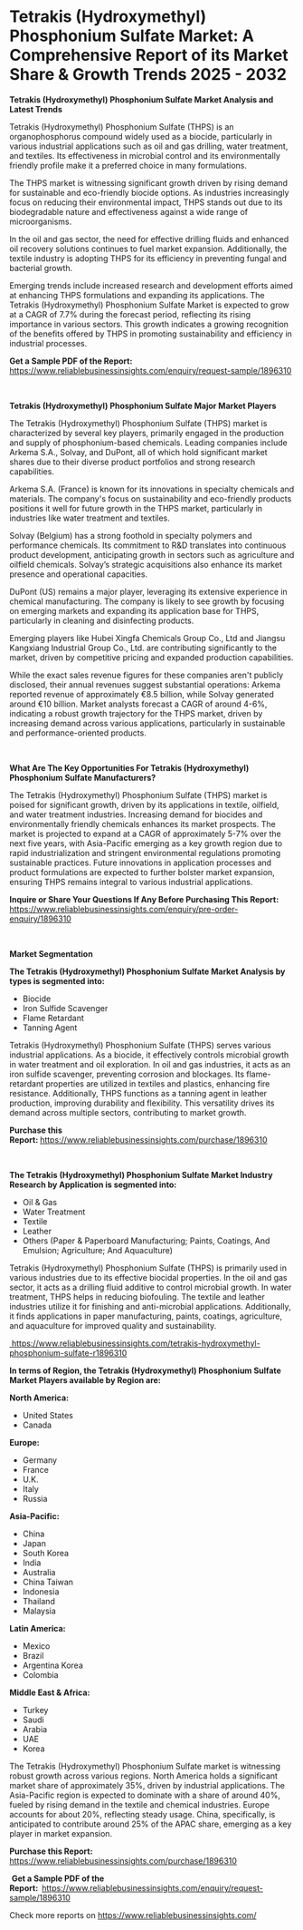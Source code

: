 <p><h1>Tetrakis (Hydroxymethyl) Phosphonium Sulfate Market: A Comprehensive Report of its Market Share & Growth Trends 2025 - 2032</h1></p><p><strong>Tetrakis (Hydroxymethyl) Phosphonium Sulfate Market Analysis and Latest Trends</strong></p>
<p><p>Tetrakis (Hydroxymethyl) Phosphonium Sulfate (THPS) is an organophosphorus compound widely used as a biocide, particularly in various industrial applications such as oil and gas drilling, water treatment, and textiles. Its effectiveness in microbial control and its environmentally friendly profile make it a preferred choice in many formulations.</p><p>The THPS market is witnessing significant growth driven by rising demand for sustainable and eco-friendly biocide options. As industries increasingly focus on reducing their environmental impact, THPS stands out due to its biodegradable nature and effectiveness against a wide range of microorganisms. </p><p>In the oil and gas sector, the need for effective drilling fluids and enhanced oil recovery solutions continues to fuel market expansion. Additionally, the textile industry is adopting THPS for its efficiency in preventing fungal and bacterial growth. </p><p>Emerging trends include increased research and development efforts aimed at enhancing THPS formulations and expanding its applications. The Tetrakis (Hydroxymethyl) Phosphonium Sulfate Market is expected to grow at a CAGR of 7.7% during the forecast period, reflecting its rising importance in various sectors. This growth indicates a growing recognition of the benefits offered by THPS in promoting sustainability and efficiency in industrial processes.</p></p>
<p><strong>Get a Sample PDF of the Report:&nbsp;</strong> <a href="https://www.reliablebusinessinsights.com/enquiry/request-sample/1896310?utm_campaign=1121&utm_medium=2&utm_source=Github&utm_content=ia&utm_term=13012025&utm_id=tetrakis-hydroxymethyl-phosphonium-sulfate">https://www.reliablebusinessinsights.com/enquiry/request-sample/1896310</a></p>
<p>&nbsp;</p>
<p><strong>Tetrakis (Hydroxymethyl) Phosphonium Sulfate Major Market Players</strong></p>
<p><p>The Tetrakis (Hydroxymethyl) Phosphonium Sulfate (THPS) market is characterized by several key players, primarily engaged in the production and supply of phosphonium-based chemicals. Leading companies include Arkema S.A., Solvay, and DuPont, all of which hold significant market shares due to their diverse product portfolios and strong research capabilities.</p><p>Arkema S.A. (France) is known for its innovations in specialty chemicals and materials. The company's focus on sustainability and eco-friendly products positions it well for future growth in the THPS market, particularly in industries like water treatment and textiles.</p><p>Solvay (Belgium) has a strong foothold in specialty polymers and performance chemicals. Its commitment to R&D translates into continuous product development, anticipating growth in sectors such as agriculture and oilfield chemicals. Solvay’s strategic acquisitions also enhance its market presence and operational capacities.</p><p>DuPont (US) remains a major player, leveraging its extensive experience in chemical manufacturing. The company is likely to see growth by focusing on emerging markets and expanding its application base for THPS, particularly in cleaning and disinfecting products.</p><p>Emerging players like Hubei Xingfa Chemicals Group Co., Ltd and Jiangsu Kangxiang Industrial Group Co., Ltd. are contributing significantly to the market, driven by competitive pricing and expanded production capabilities.</p><p>While the exact sales revenue figures for these companies aren't publicly disclosed, their annual revenues suggest substantial operations: Arkema reported revenue of approximately €8.5 billion, while Solvay generated around €10 billion. Market analysts forecast a CAGR of around 4-6%, indicating a robust growth trajectory for the THPS market, driven by increasing demand across various applications, particularly in sustainable and performance-oriented products.</p></p>
<p>&nbsp;</p>
<p><strong>What Are The Key Opportunities For Tetrakis (Hydroxymethyl) Phosphonium Sulfate Manufacturers?</strong></p>
<p><p>The Tetrakis (Hydroxymethyl) Phosphonium Sulfate (THPS) market is poised for significant growth, driven by its applications in textile, oilfield, and water treatment industries. Increasing demand for biocides and environmentally friendly chemicals enhances its market prospects. The market is projected to expand at a CAGR of approximately 5-7% over the next five years, with Asia-Pacific emerging as a key growth region due to rapid industrialization and stringent environmental regulations promoting sustainable practices. Future innovations in application processes and product formulations are expected to further bolster market expansion, ensuring THPS remains integral to various industrial applications.</p></p>
<p><strong>Inquire or Share Your Questions If Any Before Purchasing This Report:</strong> <a href="https://www.reliablebusinessinsights.com/enquiry/pre-order-enquiry/1896310?utm_campaign=1121&utm_medium=2&utm_source=Github&utm_content=ia&utm_term=13012025&utm_id=tetrakis-hydroxymethyl-phosphonium-sulfate">https://www.reliablebusinessinsights.com/enquiry/pre-order-enquiry/1896310</a></p>
<p>&nbsp;</p>
<p><strong>Market Segmentation</strong></p>
<p><strong>The Tetrakis (Hydroxymethyl) Phosphonium Sulfate Market Analysis by types is segmented into:</strong></p>
<p><ul><li>Biocide</li><li>Iron Sulfide Scavenger</li><li>Flame Retardant</li><li>Tanning Agent</li></ul></p>
<p><p>Tetrakis (Hydroxymethyl) Phosphonium Sulfate (THPS) serves various industrial applications. As a biocide, it effectively controls microbial growth in water treatment and oil exploration. In oil and gas industries, it acts as an iron sulfide scavenger, preventing corrosion and blockages. Its flame-retardant properties are utilized in textiles and plastics, enhancing fire resistance. Additionally, THPS functions as a tanning agent in leather production, improving durability and flexibility. This versatility drives its demand across multiple sectors, contributing to market growth.</p></p>
<p><strong>Purchase this Report:&nbsp;</strong><a href="https://www.reliablebusinessinsights.com/purchase/1896310?utm_campaign=1121&utm_medium=2&utm_source=Github&utm_content=ia&utm_term=13012025&utm_id=tetrakis-hydroxymethyl-phosphonium-sulfate">https://www.reliablebusinessinsights.com/purchase/1896310</a></p>
<p>&nbsp;</p>
<p><strong>The Tetrakis (Hydroxymethyl) Phosphonium Sulfate Market Industry Research by Application is segmented into:</strong></p>
<p><ul><li>Oil & Gas</li><li>Water Treatment</li><li>Textile</li><li>Leather</li><li>Others (Paper & Paperboard Manufacturing; Paints, Coatings, And Emulsion; Agriculture; And Aquaculture)</li></ul></p>
<p><p>Tetrakis (Hydroxymethyl) Phosphonium Sulfate (THPS) is primarily used in various industries due to its effective biocidal properties. In the oil and gas sector, it acts as a drilling fluid additive to control microbial growth. In water treatment, THPS helps in reducing biofouling. The textile and leather industries utilize it for finishing and anti-microbial applications. Additionally, it finds applications in paper manufacturing, paints, coatings, agriculture, and aquaculture for improved quality and sustainability.</p></p>
<p><a href="https://www.reliablebusinessinsights.com/tetrakis-hydroxymethyl-phosphonium-sulfate-r1896310?utm_campaign=1121&utm_medium=2&utm_source=Github&utm_content=ia&utm_term=13012025&utm_id=tetrakis-hydroxymethyl-phosphonium-sulfate">&nbsp;https://www.reliablebusinessinsights.com/tetrakis-hydroxymethyl-phosphonium-sulfate-r1896310</a></p>
<p><strong>In terms of Region, the Tetrakis (Hydroxymethyl) Phosphonium Sulfate Market Players available by Region are:</strong></p>
<p>
    <p> <strong> North America: </strong>
        <ul>
            <li>United States</li>
            <li>Canada</li>
        </ul>
        </p> 
    <p> <strong> Europe: </strong>
        <ul>
            <li>Germany</li>
            <li>France</li>
            <li>U.K.</li>
            <li>Italy</li>
            <li>Russia</li>
        </ul>
        </p> 
    <p> <strong> Asia-Pacific: </strong>
        <ul>
            <li>China</li>
            <li>Japan</li>
            <li>South Korea</li>
            <li>India</li>
            <li>Australia</li>
            <li>China Taiwan</li>
            <li>Indonesia</li>
            <li>Thailand</li>
            <li>Malaysia</li>
        </ul>
        </p> 
    <p> <strong> Latin America: </strong>
        <ul>
            <li>Mexico</li>
            <li>Brazil</li>
            <li>Argentina Korea</li>
            <li>Colombia</li>
        </ul>
        </p> 
    <p> <strong> Middle East & Africa: </strong>
        <ul>
            <li>Turkey</li>
            <li>Saudi</li>
            <li>Arabia</li>
            <li>UAE</li>
            <li>Korea</li>
        </ul>
    </p>
    </p>
<p><p>The Tetrakis (Hydroxymethyl) Phosphonium Sulfate market is witnessing robust growth across various regions. North America holds a significant market share of approximately 35%, driven by industrial applications. The Asia-Pacific region is expected to dominate with a share of around 40%, fueled by rising demand in the textile and chemical industries. Europe accounts for about 20%, reflecting steady usage. China, specifically, is anticipated to contribute around 25% of the APAC share, emerging as a key player in market expansion.</p></p>
<p><strong>Purchase this Report: </strong><a href="https://www.reliablebusinessinsights.com/purchase/1896310?utm_campaign=1121&utm_medium=2&utm_source=Github&utm_content=ia&utm_term=13012025&utm_id=tetrakis-hydroxymethyl-phosphonium-sulfate">https://www.reliablebusinessinsights.com/purchase/1896310</a></p>
<p>&nbsp;<strong>Get a Sample PDF of the Report:&nbsp;&nbsp;</strong><a href="https://www.reliablebusinessinsights.com/enquiry/request-sample/1896310?utm_campaign=1121&utm_medium=2&utm_source=Github&utm_content=ia&utm_term=13012025&utm_id=tetrakis-hydroxymethyl-phosphonium-sulfate">https://www.reliablebusinessinsights.com/enquiry/request-sample/1896310</a></p>
<p><strong></strong></p>
<p>Check more reports on <a href="https://www.reliablebusinessinsights.com/?utm_campaign=1121&utm_medium=2&utm_source=Github&utm_content=ia&utm_term=13012025&utm_id=tetrakis-hydroxymethyl-phosphonium-sulfate">https://www.reliablebusinessinsights.com/</a></p>